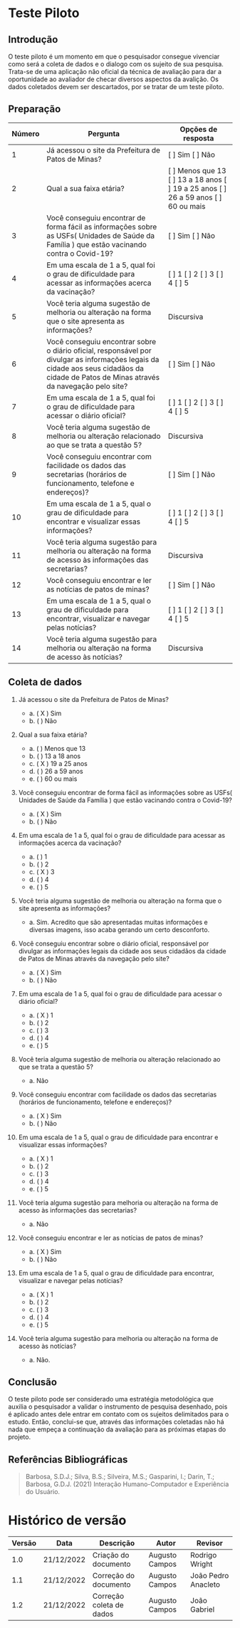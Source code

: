 # Teste Piloto

## Introdução

O teste piloto é um momento em que o pesquisador consegue vivenciar como será a coleta de dados e o dialogo com os sujeito de sua pesquisa. Trata-se de uma aplicação não oficial da técnica de avaliação para dar a oportunidade ao avaliador de checar diversos aspectos da avalição. Os dados coletados devem ser descartados, por se tratar de um teste piloto.

## Preparação

| Número | Pergunta                                                                                                                                                                                | Opções de resposta                                                                 |
| ------ | --------------------------------------------------------------------------------------------------------------------------------------------------------------------------------------- | ---------------------------------------------------------------------------------- |
| 1      | Já acessou o site da Prefeitura de Patos de Minas?                                                                                                                                      | [ ] Sim [ ] Não                                                                    |
| 2      | Qual a sua faixa etária?                                                                                                                                                                | [ ] Menos que 13 [ ] 13 a 18 anos [ ] 19 a 25 anos [ ] 26 a 59 anos [ ] 60 ou mais |
| 3      | Você conseguiu encontrar de forma fácil as informações sobre as USFs( Unidades de Saúde da Família ) que estão vacinando contra o Covid-19?                                             | [ ] Sim [ ] Não                                                                    |
| 4      | Em uma escala de 1 a 5, qual foi o grau de dificuldade para acessar as informações acerca da vacinação?                                                                                 | [ ] 1 [ ] 2 [ ] 3 [ ] 4 [ ] 5                                                      |
| 5      | Você teria alguma sugestão de melhoria ou alteração na forma que o site apresenta as informações?                                                                                       | Discursiva                                                                         |
| 6      | Você conseguiu encontrar sobre o diário oficial, responsável por divulgar as informações legais da cidade aos seus cidadãos da cidade de Patos de Minas através da navegação pelo site? | [ ] Sim [ ] Não                                                                    |
| 7      | Em uma escala de 1 a 5, qual foi o grau de dificuldade para acessar o diário oficial?                                                                                                   | [ ] 1 [ ] 2 [ ] 3 [ ] 4 [ ] 5                                                      |
| 8      | Você teria alguma sugestão de melhoria ou alteração relacionado ao que se trata a questão 5?                                                                                            | Discursiva                                                                         |
| 9      | Você conseguiu encontrar com facilidade os dados das secretarias (horários de funcionamento, telefone e endereços)?                                                                     | [ ] Sim [ ] Não                                                                    |
| 10     | Em uma escala de 1 a 5, qual o grau de dificuldade para encontrar e visualizar essas informações?                                                                                       | [ ] 1 [ ] 2 [ ] 3 [ ] 4 [ ] 5                                                      |
| 11     | Você teria alguma sugestão para melhoria ou alteração na forma de acesso às informações das secretarias?                                                                                | Discursiva                                                                         |
| 12     | Você conseguiu encontrar e ler as notícias de patos de minas?                                                                                                                           | [ ] Sim [ ] Não                                                                    |
| 13     | Em uma escala de 1 a 5, qual o grau de dificuldade para encontrar, visualizar e navegar pelas notícias?                                                                                 | [ ] 1 [ ] 2 [ ] 3 [ ] 4 [ ] 5                                                      |
| 14     | Você teria alguma sugestão para melhoria ou alteração na forma de acesso às notícias?                                                                                                   | Discursiva                                                                         |

## Coleta de dados

1. Já acessou o site da Prefeitura de Patos de Minas?

   - a. ( X ) Sim
   - b. ( ) Não

2. Qual a sua faixa etária?

   - a. ( ) Menos que 13
   - b. ( ) 13 a 18 anos
   - c. ( X ) 19 a 25 anos
   - d. ( ) 26 a 59 anos
   - e. ( ) 60 ou mais

3. Você conseguiu encontrar de forma fácil as informações sobre as USFs( Unidades de Saúde da Família ) que estão vacinando contra o Covid-19?

   - a. ( X ) Sim
   - b. ( ) Não

4. Em uma escala de 1 a 5, qual foi o grau de dificuldade para acessar as informações acerca da vacinação?

   - a. ( ) 1
   - b. ( ) 2
   - c. ( X ) 3
   - d. ( ) 4
   - e. ( ) 5

5. Você teria alguma sugestão de melhoria ou alteração na forma que o site apresenta as informações?

   - a. Sim. Acredito que são apresentadas muitas informações e diversas imagens, isso acaba gerando um certo desconforto.

6. Você conseguiu encontrar sobre o diário oficial, responsável por divulgar as informações legais da cidade aos seus cidadãos da cidade de Patos de Minas através da navegação pelo site?

   - a. ( X ) Sim
   - b. ( ) Não

7. Em uma escala de 1 a 5, qual foi o grau de dificuldade para acessar o diário oficial?

   - a. ( X ) 1
   - b. ( ) 2
   - c. ( ) 3
   - d. ( ) 4
   - e. ( ) 5

8. Você teria alguma sugestão de melhoria ou alteração relacionado ao que se trata a questão 5?

   - a. Não

9. Você conseguiu encontrar com facilidade os dados das secretarias (horários de funcionamento, telefone e endereços)?

   - a. ( X ) Sim
   - b. ( ) Não

10. Em uma escala de 1 a 5, qual o grau de dificuldade para encontrar e visualizar essas informações?

    - a. ( X ) 1
    - b. ( ) 2
    - c. ( ) 3
    - d. ( ) 4
    - e. ( ) 5

11. Você teria alguma sugestão para melhoria ou alteração na forma de acesso às informações das secretarias?

    - a. Não

12. Você conseguiu encontrar e ler as notícias de patos de minas?

    - a. ( X ) Sim
    - b. ( ) Não

13. Em uma escala de 1 a 5, qual o grau de dificuldade para encontrar, visualizar e navegar pelas notícias?

    - a. ( X ) 1
    - b. ( ) 2
    - c. ( ) 3
    - d. ( ) 4
    - e. ( ) 5

14. Você teria alguma sugestão para melhoria ou alteração na forma de acesso às notícias?
    - a. Não.

## Conclusão

O teste piloto pode ser considerado uma estratégia metodológica que auxilia o pesquisador a validar o instrumento de pesquisa desenhado, pois é aplicado antes dele entrar em contato com os sujeitos delimitados para o estudo. Então, conclui-se que, através das informações coletadas não há nada que empeça a continuação da avaliação para as próximas etapas do projeto.

## Referências Bibliográficas

> Barbosa, S.D.J.; Silva, B.S.; Silveira, M.S.; Gasparini, I.; Darin, T.; Barbosa, G.D.J. (2021) Interação Humano-Computador e Experiência do Usuário.

# Histórico de versão

| Versão | Data       | Descrição                | Autor          | Revisor             |
| ------ | ---------- | ------------------------ | -------------- | ------------------- |
| 1.0    | 21/12/2022 | Criação do documento     | Augusto Campos | Rodrigo Wright      |
| 1.1    | 21/12/2022 | Correção do documento    | Augusto Campos | João Pedro Anacleto |
| 1.2    | 21/12/2022 | Correção coleta de dados | Augusto Campos | João Gabriel        |
